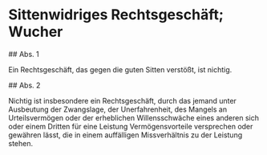 # Sittenwidriges Rechtsgeschäft; Wucher



\#\# Abs. 1

 Ein Rechtsgeschäft, das gegen die guten Sitten verstößt, ist nichtig.

\#\# Abs. 2

 Nichtig ist insbesondere ein Rechtsgeschäft, durch das jemand unter Ausbeutung der Zwangslage, der Unerfahrenheit, des Mangels an Urteilsvermögen oder der erheblichen Willensschwäche eines anderen sich oder einem Dritten für eine Leistung Vermögensvorteile versprechen oder gewähren lässt, die in einem auffälligen Missverhältnis zu der Leistung stehen. 

